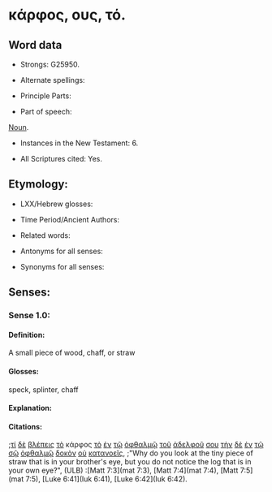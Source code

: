 # κάρφος, ους, τό.

<!-- Status: S2=Needs2ndReview -->
<!-- Lexica used for edits: BDAG, FFM, LN, A-S -->

## Word data

* Strongs: G25950.


* Alternate spellings:

* Principle Parts: 

* Part of speech: 

[Noun](http://ugg.readthedocs.io/en/latest/noun.html).

* Instances in the New Testament: 6.

* All Scriptures cited: Yes.

## Etymology: 

* LXX/Hebrew glosses: 

* Time Period/Ancient Authors: 

* Related words: 

* Antonyms for all senses:

* Synonyms for all senses: 

## Senses:

### Sense 1.0:

#### Definition: 

A small piece of wood, chaff, or straw

#### Glosses:

speck, splinter, chaff

#### Explanation:

#### Citations:

;[τί](../G51010/01.md) [δὲ](../G11610/01.md) [βλέπεις](../G09910/01.md) [τὸ](../G35880/01.md) κάρφος [τὸ](../G35880/01.md) [ἐν](../G17220/01.md) [τῷ](../G35880/01.md) [ὀφθαλμῷ](../G37880/01.md) [τοῦ](../G35880/01.md) [ἀδελφοῦ](../G00800/01.md) [σου](../G47710/01.md) [τὴν](../G35880/01.md) [δὲ](../G11610/01.md) [ἐν](../G17220/01.md) [τῷ](../G35880/01.md) [σῷ](../G46740/01.md) [ὀφθαλμῷ](../G37880/01.md) [δοκὸν](../G13850/01.md) [οὐ](../G37560/01.md) [κατανοεῖς](../G26570/01.md), 
;"Why do you look at the tiny piece of straw that is in your brother's eye, but you do not notice the log that is in your own eye?",  (ULB)
:[Matt 7:3](mat 7:3),  [Matt 7:4](mat 7:4),  [Matt 7:5](mat 7:5),  [Luke 6:41](luk 6:41), [Luke 6:42](luk 6:42).
